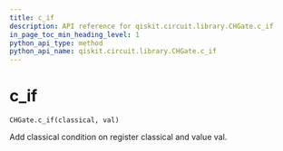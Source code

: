 ```yaml
---
title: c_if
description: API reference for qiskit.circuit.library.CHGate.c_if
in_page_toc_min_heading_level: 1
python_api_type: method
python_api_name: qiskit.circuit.library.CHGate.c_if
---
```


# c\_if

<span id="qiskit.circuit.library.CHGate.c_if" />

`CHGate.c_if(classical, val)`

Add classical condition on register classical and value val.

